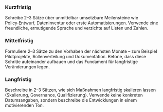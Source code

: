 <h3>Kurzfristig</h3>
<p>Schreibe 2–3 Sätze über unmittelbar umsetzbare Meilensteine wie Policy‑Entwurf, Dateninventur oder erste Automatisierungen. Verwende eine freundliche, ermutigende Sprache und verzichte auf Listen und Zahlen.</p>
<h3>Mittelfristig</h3>
<p>Formuliere 2–3 Sätze zu den Vorhaben der nächsten Monate – zum Beispiel Pilotprojekte, Rollenverteilung und Dokumentation. Betone, dass diese Schritte aufeinander aufbauen und das Fundament für langfristige Veränderungen legen.</p>
<h3>Langfristig</h3>
<p>Beschreibe in 2–3 Sätzen, wie sich Maßnahmen langfristig skalieren lassen (Skalierung, Governance, Qualifizierung). Verwende keine konkreten Datumsangaben, sondern beschreibe die Entwicklungen in einem motivierenden Ton.</p>
